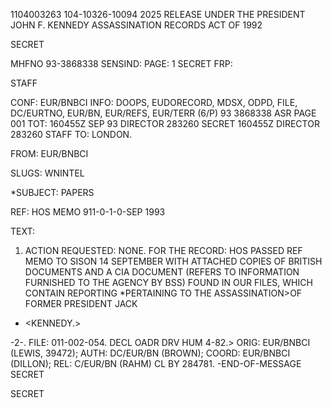 1104003263
104-10326-10094
2025 RELEASE UNDER THE PRESIDENT JOHN F. KENNEDY ASSASSINATION RECORDS ACT OF 1992

SECRET

MHFNO 93-3868338
SENSIND:
PAGE: 1
SECRET
FRP:

STAFF

CONF: EUR/BNBCI
INFO: DOOPS, EUDORECORD, MDSX, ODPD, FILE, DC/EURTNO,
EUR/BN, EUR/REFS, EUR/TERR (6/P)
93 3868338
ASR
PAGE 001
TOT: 160455Z SEP 93
DIRECTOR 283260
SECRET
160455Z DIRECTOR 283260
STAFF
TO: LONDON.

FROM: EUR/BNBCI

SLUGS: WNINTEL

*SUBJECT: <KENNEDY>PAPERS

REF: HOS MEMO 911-0-1-0-SEP 1993

TEXT:

1. ACTION REQUESTED: NONE. FOR THE RECORD: HOS PASSED
REF MEMO TO SISON 14 SEPTEMBER WITH ATTACHED COPIES OF BRITISH
DOCUMENTS AND A CIA DOCUMENT (REFERS TO INFORMATION FURNISHED TO
THE AGENCY BY BSS) FOUND IN OUR FILES, WHICH CONTAIN REPORTING
*PERTAINING TO THE ASSASSINATION>OF FORMER PRESIDENT JACK
* <KENNEDY.>

-2-. FILE: 011-002-054. DECL OADR DRV HUM 4-82.>
ORIG: EUR/BNBCI (LEWIS, 39472); AUTH: DC/EUR/BN (BROWN); COORD:
EUR/BNBCI (DILLON); REL: C/EUR/BN (RAHM) CL BY 284781.
-END-OF-MESSAGE
SECRET

SECRET
